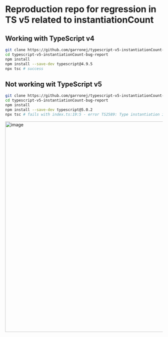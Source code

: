 # Reproduction repo for regression in TS v5 related to instantiationCount  

## Working with TypeScript v4

```bash
git clone https://github.com/garronej/typescript-v5-instantiationCount-bug-report
cd typescript-v5-instantiationCount-bug-report
npm install
npm install --save-dev typescript@4.9.5
npx tsc # success
```

## Not working wit TypeScript v5

```bash
git clone https://github.com/garronej/typescript-v5-instantiationCount-bug-report
cd typescript-v5-instantiationCount-bug-report
npm install
npm install --save-dev typescript@5.0.2
npx tsc # fails with index.ts:19:5 - error TS2589: Type instantiation is excessively deep and possibly infinite.
```

<img width="672" alt="image" src="https://user-images.githubusercontent.com/6702424/227794905-33c36747-8363-4caf-8bfd-c0ec0c51adc0.png">




